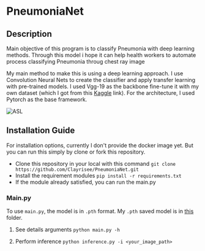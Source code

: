 # PneumoniaNet
## Description
Main objective of this program is to classify Pneumonia with deep learning methods. Through this model i hope it can help health workers to automate process classifying Pneumonia throug chest ray image

My main method to make this is using a deep learning approach. I use Convolution Neural Nets to create the classifier and apply transfer learning with pre-trained models. I used Vgg-19 as the backbone 
fine-tune it with my own dataset (which I got from this [Kaggle](https://www.kaggle.com/tolgadincer/labeled-chest-xray-images) link). For the architecture, I used Pytorch as the base framework.

![ASL](ASL-guide.jpg)
## Installation Guide
For installation options, currently I don't provide the docker image yet. But you can run this simply by clone or fork this repository.

* Clone this repository in your local with this command ```git clone https://github.com/Clayrisee/PneumoniaNet.git```
* Install the requirement modules ```pip install -r requirements.txt```
* If the module already satisfied, you can run the main.py
### Main.py
To use ```main.py```, the model is in ```.pth``` format. My ```.pth``` saved model is in [this](https://github.com/zogojogo/ASL-Classification/tree/main/pretrain_model/PneumoniaNet.txt) folder.

1. See details arguments
```python main.py -h```

2. Perform inference
```python inference.py -i <your_image_path>```



